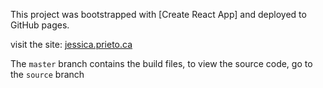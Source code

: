 This project was bootstrapped with [Create React App] and deployed to GitHub pages.

visit the site: [jessica.prieto.ca](http://jessica.prieto.ca/)

The `master` branch contains the build files,
to view the source code, go to the `source` branch